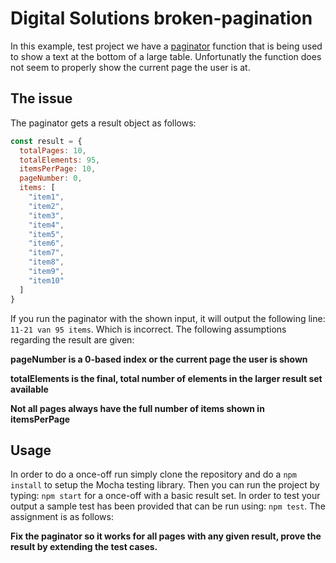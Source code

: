 # Digital Solutions broken-pagination

In this example, test project we have a [paginator](https://en.wikipedia.org/wiki/Pagination) function that is being used to show a text at the bottom of a large table. Unfortunatly the function does not seem to properly show the current page the user is at. 

## The issue

The paginator gets a result object as follows: 

```javascript
const result = {
  totalPages: 10,
  totalElements: 95,
  itemsPerPage: 10,
  pageNumber: 0,
  items: [
    "item1",
    "item2",
    "item3",
    "item4",
    "item5",
    "item6",
    "item7",
    "item8",
    "item9",
    "item10"
  ]
}
```

If you run the paginator with the shown input, it will output the following line: `11-21 van 95 items`. Which is incorrect. The following assumptions regarding the result are given:

**pageNumber is a 0-based index or the current page the user is shown**

**totalElements is the final, total number of elements in the larger result set available**

**Not all pages always have the full number of items shown in itemsPerPage**


## Usage
In order to do a once-off run simply clone the repository and do a `npm install` to setup the Mocha testing library. Then you can run the project by typing: `npm start` for a once-off with a basic result set. In order to test your output a sample test has been provided that can be run using: `npm test`. The assignment is as follows:

**Fix the paginator so it works for all pages with any given result, prove the result by extending the test cases.**

